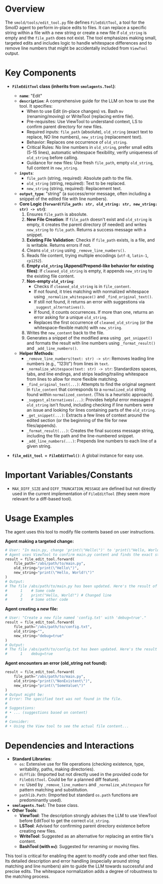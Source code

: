 # Overview

The `smold/tools/edit_tool.py` file defines `FileEditTool`, a tool for the SmolD agent to perform in-place edits to files. It can replace a specific string within a file with a new string or create a new file if `old_string` is empty and the `file_path` does not exist. The tool emphasizes making small, targeted edits and includes logic to handle whitespace differences and to remove line numbers that might be accidentally included from `ViewTool` output.

# Key Components

-   **`FileEditTool` class (inherits from `smolagents.Tool`)**:
    *   **`name`**: "Edit"
    *   **`description`**: A comprehensive guide for the LLM on how to use the tool. It specifies:
        *   When to use Edit (in-place changes) vs. Bash `mv` (renaming/moving) or WriteTool (replacing entire file).
        *   Pre-requisites: Use ViewTool to understand context, LS to confirm parent directory for new files.
        *   Required inputs: `file_path` (absolute), `old_string` (exact text to replace, NO line numbers), `new_string` (replacement text).
        *   Behavior: Replaces one occurrence of `old_string`.
        *   Critical Rules: No line numbers in `old_string`, prefer small edits (5-15 lines), automatic whitespace flexibility, verify uniqueness of `old_string` before calling.
        *   Guidance for new files: Use fresh `file_path`, empty `old_string`, full content in `new_string`.
    *   **`inputs`**:
        *   `file_path` (string, required): Absolute path to the file.
        *   `old_string` (string, required): Text to be replaced.
        *   `new_string` (string, required): Replacement text.
    *   **`output_type`**: "string" (a success/error message, often including a snippet of the edited file with line numbers).
    *   **Core Logic (`forward(file_path: str, old_string: str, new_string: str) -> str`)**:
        1.  Ensures `file_path` is absolute.
        2.  **New File Creation**: If `file_path` doesn't exist and `old_string` is empty, it creates the parent directory (if needed) and writes `new_string` to `file_path`. Returns a success message with a snippet.
        3.  **Existing File Validation**: Checks if `file_path` exists, is a file, and is writable. Returns errors if not.
        4.  Cleans `old_string` using `_remove_line_numbers()`.
        5.  Reads file content, trying multiple encodings (`utf-8`, `latin-1`, `cp1252`).
        6.  **Empty `old_string` (Append/Prepend-like behavior for existing files)**: If `cleaned_old_string` is empty, it appends `new_string` to the existing file content.
        7.  **Non-empty `old_string`**:
            *   Checks if `cleaned_old_string` is in `file_content`.
            *   If not found, it tries matching with normalized whitespace using `_normalize_whitespace()` and `_find_original_text()`.
            *   If still not found, it returns an error with suggestions via `_suggest_alternatives()`.
            *   If found, it counts occurrences. If more than one, returns an error asking for a unique `old_string`.
            *   Replaces the first occurrence of `cleaned_old_string` (or the whitespace-flexible match) with `new_string`.
        8.  Writes the `new_content` back to the file.
        9.  Generates a snippet of the modified area using `_get_snippet()` and formats the result with line numbers using `_format_result()` and `_add_line_numbers()`.
    *   **Helper Methods**:
        *   `_remove_line_numbers(text: str) -> str`: Removes leading line numbers (e.g., "123\t") from lines in `text`.
        *   `_normalize_whitespace(text: str) -> str`: Standardizes spaces, tabs, and line endings, and strips leading/trailing whitespace from lines to allow for more flexible matching.
        *   `_find_original_text(...)`: Attempts to find the original segment in `file_content` that corresponds to a `normalized_old` string found within `normalized_content`. (This is a heuristic approach).
        *   `_suggest_alternatives(...)`: Provides helpful error messages if `old_string` isn't found, including checking if line numbers were an issue and looking for lines containing parts of the `old_string`.
        *   `_get_snippet(...)`: Extracts a few lines of context around the edited section (or the beginning of the file for new files/appends).
        *   `_format_result(...)`: Creates the final success message string, including the file path and the line-numbered snippet.
        *   `_add_line_numbers(...)`: Prepends line numbers to each line of a given string.

-   **`file_edit_tool = FileEditTool()`**: A global instance for easy use.

# Important Variables/Constants

-   `MAX_DIFF_SIZE` and `DIFF_TRUNCATION_MESSAGE` are defined but not directly used in the current implementation of `FileEditTool` (they seem more relevant for a diff-based tool).

# Usage Examples

The agent uses this tool to modify file contents based on user instructions.

**Agent making a targeted change:**

```python
# User: "In main.py, change 'print(\"Hello\")' to 'print(\"Hello, World!\")'"
# Agent uses ViewTool to confirm main.py content and finds the exact string.
result = file_edit_tool.forward(
    file_path="/abs/path/to/main.py",
    old_string="print(\"Hello\")",
    new_string="print(\"Hello, World!\")"
)
# Output:
# The file /abs/path/to/main.py has been updated. Here's the result of running `cat -n` on a snippet of the edited file:
#      1	# Some code
#      2	print("Hello, World!") # Changed line
#      3	# Some other code
```

**Agent creating a new file:**

```python
# User: "Create a new file named 'config.txt' with 'debug=true'."
result = file_edit_tool.forward(
    file_path="/abs/path/to/config.txt",
    old_string="",
    new_string="debug=true"
)
# Output:
# The file /abs/path/to/config.txt has been updated. Here's the result of running `cat -n` on a snippet of the edited file:
#      1	debug=true
```

**Agent encounters an error (old_string not found):**

```python
result = file_edit_tool.forward(
    file_path="/abs/path/to/main.py",
    old_string="print(\"NonExistent\")",
    new_string="print(\"SomeValue\")"
)
# Output might be:
# Error: The specified text was not found in the file.
#
# Suggestions:
# • ... (suggestions based on content)
#
# Consider:
# • Using the View tool to see the actual file content...
```

# Dependencies and Interactions

-   **Standard Libraries**:
    *   `os`: Extensive use for file operations (checking existence, type, writability, paths, making directories).
    *   `difflib`: (Imported but not directly used in the provided code for `FileEditTool`. Could be for a planned diff feature).
    *   `re`: Used by `_remove_line_numbers` and `_normalize_whitespace` for pattern matching and substitution.
    *   `pathlib.Path`: (Imported but standard `os.path` functions are predominantly used).
-   **`smolagents.Tool`**: The base class.
-   **Other Tools**:
    *   **ViewTool**: The description strongly advises the LLM to use ViewTool before EditTool to get the correct `old_string`.
    *   **LSTool**: Advised for confirming parent directory existence before creating new files.
    *   **WriteTool**: Suggested as an alternative for replacing an entire file's content.
    *   **BashTool (with `mv`)**: Suggested for renaming or moving files.

This tool is critical for enabling the agent to modify code and other text files. Its detailed description and error handling (especially around string matching and line numbers) aim to guide the LLM towards successful and precise edits. The whitespace normalization adds a degree of robustness to the matching process.
